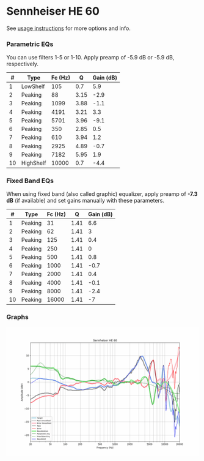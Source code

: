 # Sennheiser HE 60
See [usage instructions](https://github.com/jaakkopasanen/AutoEq#usage) for more options and info.

### Parametric EQs
You can use filters 1-5 or 1-10. Apply preamp of -5.9 dB or -5.9 dB, respectively.

|   # | Type      |   Fc (Hz) |    Q |   Gain (dB) |
|-----|-----------|-----------|------|-------------|
|   1 | LowShelf  |       105 | 0.7  |         5.9 |
|   2 | Peaking   |        88 | 3.15 |        -2.9 |
|   3 | Peaking   |      1099 | 3.88 |        -1.1 |
|   4 | Peaking   |      4191 | 3.21 |         3.3 |
|   5 | Peaking   |      5701 | 3.96 |        -9.1 |
|   6 | Peaking   |       350 | 2.85 |         0.5 |
|   7 | Peaking   |       610 | 3.94 |         1.2 |
|   8 | Peaking   |      2925 | 4.89 |        -0.7 |
|   9 | Peaking   |      7182 | 5.95 |         1.9 |
|  10 | HighShelf |     10000 | 0.7  |        -4.4 |

### Fixed Band EQs
When using fixed band (also called graphic) equalizer, apply preamp of **-7.3 dB** (if available) and set gains manually with these parameters.

|   # | Type    |   Fc (Hz) |    Q |   Gain (dB) |
|-----|---------|-----------|------|-------------|
|   1 | Peaking |        31 | 1.41 |         6.6 |
|   2 | Peaking |        62 | 1.41 |         3   |
|   3 | Peaking |       125 | 1.41 |         0.4 |
|   4 | Peaking |       250 | 1.41 |         0   |
|   5 | Peaking |       500 | 1.41 |         0.8 |
|   6 | Peaking |      1000 | 1.41 |        -0.7 |
|   7 | Peaking |      2000 | 1.41 |         0.4 |
|   8 | Peaking |      4000 | 1.41 |        -0.1 |
|   9 | Peaking |      8000 | 1.41 |        -2.4 |
|  10 | Peaking |     16000 | 1.41 |        -7   |

### Graphs
![](./Sennheiser%20HE%2060.png)
